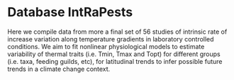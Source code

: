 # Database IntRaPests
Here we compile data from more a final set of 56 studies of intrinsic rate of increase variation along temperature gradients in laboratory controlled conditions.
We aim to fit nonlinear physiological models to estimate variability of thermal traits (i.e. Tmin, Tmax and Topt) for different groups (i.e. taxa, feeding guilds, etc), for latitudinal trends to infer possible future trends in a climate change context.

